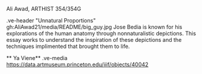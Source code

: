 Ali Awad, ARTHIST 354/354G

.ve-header "Unnatural Proportions" gh:AliAwad21/media/README/big_guy.jpg
 Jose Bedia is known for his explorations of the human anatomy through nonnaturalistic depictions. This essay works to understand the inspiration of these depictions and the techniques implimented that brought them to life. 
 
** Ya Viene**
.ve-media https://data.artmuseum.princeton.edu/iiif/objects/40042
 

